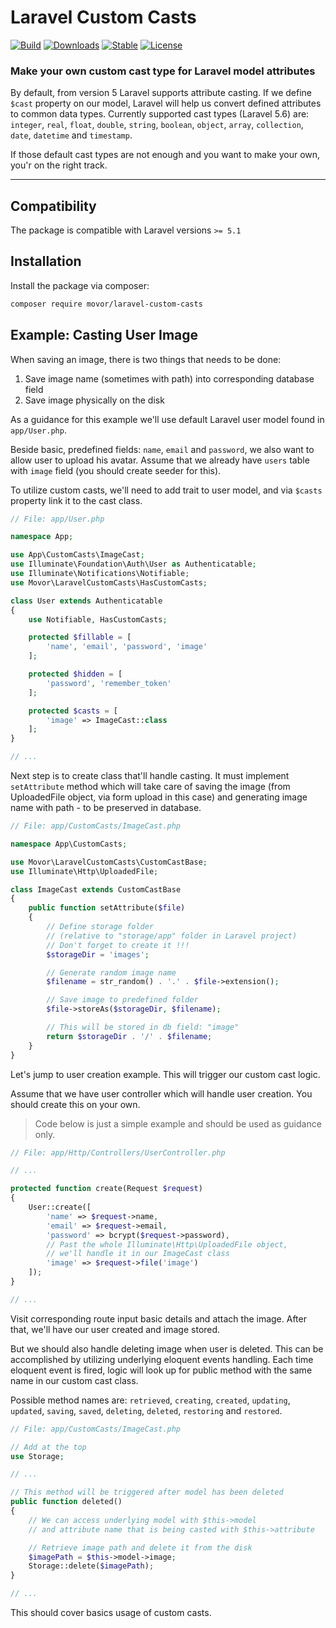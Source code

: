 # Laravel Custom Casts

[![Build](https://api.travis-ci.org/movor/laravel-custom-casts.svg?branch=master)](https://travis-ci.org/movor/laravel-custom-casts)
[![Downloads](https://poser.pugx.org/movor/laravel-custom-casts/downloads)](https://packagist.org/packages/movor/laravel-custom-casts)
[![Stable](https://poser.pugx.org/movor/laravel-custom-casts/v/stable)](https://packagist.org/packages/movor/laravel-custom-casts)
[![License](https://poser.pugx.org/movor/laravel-custom-casts/license)](https://packagist.org/packages/movor/laravel-custom-casts)

### Make your own custom cast type for Laravel model attributes

By default, from version 5 Laravel supports attribute casting. If we define `$cast` property on our model, Laravel will
help us convert defined attributes to common data types. Currently supported cast types (Laravel 5.6) are: `integer`,
`real`, `float`, `double`, `string`, `boolean`, `object`, `array`, `collection`, `date`, `datetime` and `timestamp`.

If those default cast types are not enough and you want to make your own, you'r on the right track.

---

## Compatibility

The package is compatible with Laravel versions `>= 5.1`

## Installation

Install the package via composer:

```bash
composer require movor/laravel-custom-casts
```

## Example: Casting User Image

When saving an image, there is two things that needs to be done:
1. Save image name (sometimes with path) into corresponding database field
2. Save image physically on the disk

As a guidance for this example we'll use default Laravel user model found in `app/User.php`.

Beside basic, predefined fields: `name`, `email` and `password`, we also want to allow user to upload his avatar. Assume
that we already have `users` table with `image` field (you should create seeder for this).

To utilize custom casts, we'll need to add trait to user model, and via `$casts` property link it to the cast class.

```php
// File: app/User.php

namespace App;

use App\CustomCasts\ImageCast;
use Illuminate\Foundation\Auth\User as Authenticatable;
use Illuminate\Notifications\Notifiable;
use Movor\LaravelCustomCasts\HasCustomCasts;

class User extends Authenticatable
{
    use Notifiable, HasCustomCasts;

    protected $fillable = [
        'name', 'email', 'password', 'image'
    ];

    protected $hidden = [
        'password', 'remember_token'
    ];

    protected $casts = [
        'image' => ImageCast::class
    ];
}

// ...
```

Next step is to create class that'll handle casting. It must implement `setAttribute` method which will take care of
saving the image (from UploadedFile object, via form upload in this case) and generating image name with path - to be preserved in database.

```php
// File: app/CustomCasts/ImageCast.php

namespace App\CustomCasts;

use Movor\LaravelCustomCasts\CustomCastBase;
use Illuminate\Http\UploadedFile;

class ImageCast extends CustomCastBase
{
    public function setAttribute($file)
    {
        // Define storage folder
        // (relative to "storage/app" folder in Laravel project)
        // Don't forget to create it !!!
        $storageDir = 'images';

        // Generate random image name
        $filename = str_random() . '.' . $file->extension();

        // Save image to predefined folder
        $file->storeAs($storageDir, $filename);

        // This will be stored in db field: "image"
        return $storageDir . '/' . $filename;
    }
}
```

Let's jump to user creation example. This will trigger our custom cast logic.

Assume that we have user controller which will handle user creation. You should create this on your
own.

> Code below is just a simple example and should be used as guidance only.

```php
// File: app/Http/Controllers/UserController.php

// ...

protected function create(Request $request)
{
    User::create([
        'name' => $request->name,
        'email' => $request->email,
        'password' => bcrypt($request->password),
        // Past the whole Illuminate\Http\UploadedFile object,
        // we'll handle it in our ImageCast class
        'image' => $request->file('image')
    ]);
}

// ...
```

Visit corresponding route input basic details and attach the image. After that, we'll have our user created and image
stored.

But we should also handle deleting image when user is deleted. This can be accomplished by utilizing underlying eloquent
events handling. Each time eloquent event is fired, logic will look up for public method with the same name in our custom
cast class.

Possible method names are:
`retrieved`, `creating`, `created`, `updating`, `updated`, `saving`, `saved`, `deleting`, `deleted`, `restoring` and
`restored`.

```php
// File: app/CustomCasts/ImageCast.php

// Add at the top
use Storage;

// ...

// This method will be triggered after model has been deleted
public function deleted()
{
    // We can access underlying model with $this->model
    // and attribute name that is being casted with $this->attribute

    // Retrieve image path and delete it from the disk
    $imagePath = $this->model->image;
    Storage::delete($imagePath);
}

// ...

```

This should cover basics usage of custom casts.
